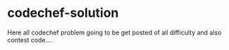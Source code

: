 # codechef-solution
Here all codechef problem going to be get posted of all difficulty and also contest code....
